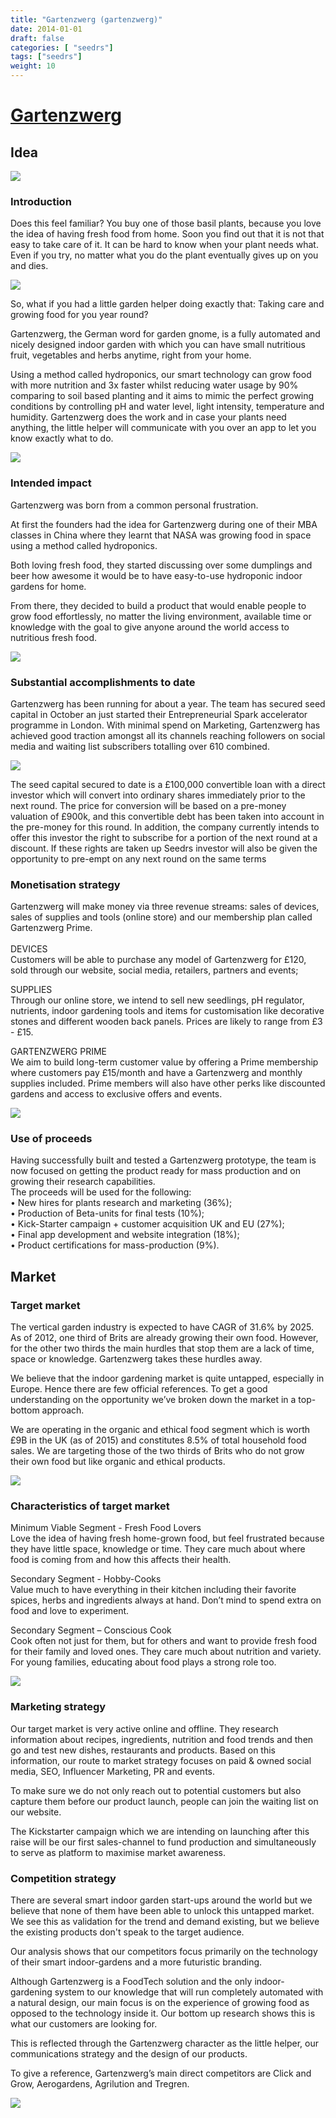 ```yaml
---
title: "Gartenzwerg (gartenzwerg)"
date: 2014-01-01
draft: false
categories: [ "seedrs"]
tags: ["seedrs"]
weight: 10
---
```


# [Gartenzwerg](https://www.seedrs.com/gartenzwerg)

## Idea

![](/img/seedrs/uploads/startup/section_image/image/13360/b1izwiw5ssooywlaesb9gbjcm9jp3nv/Product_Cover.jpg?rect=0%2C0%2C1956%2C1138&w=600&fit=clip&s=f12e0442bb58e492a506951a04b03db6)

### Introduction

Does this feel familiar? You buy one of those basil plants, because you love the idea of having fresh food from home. Soon you find out that it is not that easy to take care of it. It can be hard to know when your plant needs what. Even if you try, no matter what you do the plant eventually gives up on you and dies.

![](/img/seedrs/uploads/startup/section_image/image/13361/tr1evd0vol9t1r0q34y5hmql3hyuw6t/Basil_Needs.jpg?rect=0%2C0%2C1920%2C1080&w=600&fit=clip&s=71dce6b80c6d623d8c5ddd609c998f56)

So, what if you had a little garden helper doing exactly that: Taking care and growing food for you year round?

Gartenzwerg, the German word for garden gnome, is a fully automated and nicely designed indoor garden with which you can have small nutritious fruit, vegetables and herbs anytime, right from your home.

Using a method called hydroponics, our smart technology can grow food with more nutrition and 3x faster whilst reducing water usage by 90% comparing to soil based planting and it aims to mimic the perfect growing conditions by controlling pH and water level, light intensity, temperature and humidity. Gartenzwerg does the work and in case your plants need anything, the little helper will communicate with you over an app to let you know exactly what to do.

![](/img/seedrs/uploads/startup/section_image/image/13362/9t5iuhs5a5dvo32jlj3yj4quwoypp9p/Features.JPG?rect=0%2C0%2C1645%2C1273&w=600&fit=clip&s=53654ca7457dc62202f062ec5cbc7e84)

### Intended impact

Gartenzwerg was born from a common personal frustration.

At first the founders had the idea for Gartenzwerg during one of their MBA classes in China where they learnt that NASA was growing food in space using a method called hydroponics.

Both loving fresh food, they started discussing over some dumplings and beer how awesome it would be to have easy-to-use hydroponic indoor gardens for home.

From there, they decided to build a product that would enable people to grow food effortlessly, no matter the living environment, available time or knowledge with the goal to give anyone around the world access to nutritious fresh food.

![](/img/seedrs/uploads/startup/section_image/image/13365/a0xljxlo90a6afshvbtst28ij7imbjy/Gartenzwerg_Vision.jpg?rect=0%2C0%2C1920%2C1080&w=600&fit=clip&s=5b099b708929507bd137ba3d5dd6aded)

### Substantial accomplishments to date

Gartenzwerg has been running for about a year. The team has secured seed capital in October an just started their Entrepreneurial Spark accelerator programme in London. With minimal spend on Marketing, Gartenzwerg has achieved good traction amongst all its channels reaching followers on social media and waiting list subscribers totalling over 610 combined.

![](/img/seedrs/uploads/startup/section_image/image/13364/b5s0646b4w25pyaodvjoa36xmqrbtwd/roadmap.JPG?rect=0%2C0%2C1457%2C947&w=600&fit=clip&s=dc37f943808547dd1d6897178d092b3a)

The seed capital secured to date is a £100,000 convertible loan with a direct investor which will convert into ordinary shares immediately prior to the next round. The price for conversion will be based on a pre-money valuation of £900k, and this convertible debt has been taken into account in the pre-money for this round. In addition, the company currently intends to offer this investor the right to subscribe for a portion of the next round at a discount. If these rights are taken up Seedrs investor will also be given the opportunity to pre-empt on any next round on the same terms

### Monetisation strategy

Gartenzwerg will make money via three revenue streams: sales of devices, sales of supplies and tools (online store) and our membership plan called Gartenzwerg Prime. <br> <br>DEVICES <br>Customers will be able to purchase any model of Gartenzwerg for £120, sold through our website, social media, retailers, partners and events;

SUPPLIES <br>Through our online store, we intend to sell new seedlings, pH regulator, nutrients, indoor gardening tools and items for customisation like decorative stones and different wooden back panels. Prices are likely to range from £3 - £15.

GARTENZWERG PRIME <br>We aim to build long-term customer value by offering a Prime membership where customers pay £15/month and have a Gartenzwerg and monthly supplies included. Prime members will also have other perks like discounted gardens and access to exclusive offers and events.

![](/img/seedrs/uploads/startup/section_image/image/13363/1lelzrye7p8g9j2gqv2sed9vm150g5g/Pricing.JPG?rect=8%2C0%2C1227%2C758&w=600&fit=clip&s=84c09735a495605502a0a8dcaf550fe5)

### Use of proceeds

Having successfully built and tested a Gartenzwerg prototype, the team is now focused on getting the product ready for mass production and on growing their research capabilities. <br>The proceeds will be used for the following: <br>• New hires for plants research and marketing (36%); <br>• Production of Beta-units for final tests (10%); <br>• Kick-Starter campaign + customer acquisition UK and EU (27%); <br>• Final app development and website integration (18%); <br>• Product certifications for mass-production (9%).

## Market

### Target market

The vertical garden industry is expected to have CAGR of 31.6% by 2025. As of 2012, one third of Brits are already growing their own food. However, for the other two thirds the main hurdles that stop them are a lack of time, space or knowledge. Gartenzwerg takes these hurdles away.

We believe that the indoor gardening market is quite untapped, especially in Europe. Hence there are few official references. To get a good understanding on the opportunity we’ve broken down the market in a top-bottom approach.

We are operating in the organic and ethical food segment which is worth £9B in the UK (as of 2015) and constitutes 8.5% of total household food sales. We are targeting those of the two thirds of Brits who do not grow their own food but like organic and ethical products.

![](https://seedrs.imgix.net/uploads/startup/section_image/image/13366/cnn6vc2ougyx89q5zunl7vnz87fvlhe/Gartenzwerg-Standing-e1500825556285.jpg?rect=0%2C0%2C600%2C338&w=600&fit=clip&s=f0cb43e5c06c2ff158cdafcafebf2a6e)

### Characteristics of target market

Minimum Viable Segment - Fresh Food Lovers <br>Love the idea of having fresh home-grown food, but feel frustrated because they have little space, knowledge or time. They care much about where food is coming from and how this affects their health.

Secondary Segment - Hobby-Cooks <br>Value much to have everything in their kitchen including their favorite spices, herbs and ingredients always at hand. Don’t mind to spend extra on food and love to experiment.

Secondary Segment – Conscious Cook <br>Cook often not just for them, but for others and want to provide fresh food for their family and loved ones. They care much about nutrition and variety. For young families, educating about food plays a strong role too.

![](https://seedrs.imgix.net/uploads/startup/section_image/image/13367/8xhat3whyja0q8lpyjuu9hp78qqthno/Food_options.png?rect=0%2C0%2C1130%2C807&w=600&fit=clip&s=35a336b3dc30930a85dd47ad8908db96)

### Marketing strategy

Our target market is very active online and offline. They research information about recipes, ingredients, nutrition and food trends and then go and test new dishes, restaurants and products. Based on this information, our route to market strategy focuses on paid &amp; owned social media, SEO, Influencer Marketing, PR and events.

To make sure we do not only reach out to potential customers but also capture them before our product launch, people can join the waiting list on our website.

The Kickstarter campaign which we are intending on launching after this raise will be our first sales-channel to fund production and simultaneously to serve as platform to maximise market awareness.

### Competition strategy

There are several smart indoor garden start-ups around the world but we believe that none of them have been able to unlock this untapped market. We see this as validation for the trend and demand existing, but we believe the existing products don't speak to the target audience.

Our analysis shows that our competitors focus primarily on the technology of their smart indoor-gardens and a more futuristic branding.

Although Gartenzwerg is a FoodTech solution and the only indoor-gardening system to our knowledge that will run completely automated with a natural design, our main focus is on the experience of growing food as opposed to the technology inside it. Our bottom up research shows this is what our customers are looking for.

This is reflected through the Gartenzwerg character as the little helper, our communications strategy and the design of our products.

To give a reference, Gartenzwerg’s main direct competitors are Click and Grow, Aerogardens, Agrilution and Tregren.

![](https://seedrs.imgix.net/uploads/startup/section_image/image/13368/sscqekx23x648ecn8tn0umsj26xsdqi/4d922595c4d4f592423c81d2ad0b66cf.jpg?rect=0%2C0%2C1200%2C900&w=600&fit=clip&s=37f41b5f87007c67e6d70c4c7967d38e)

